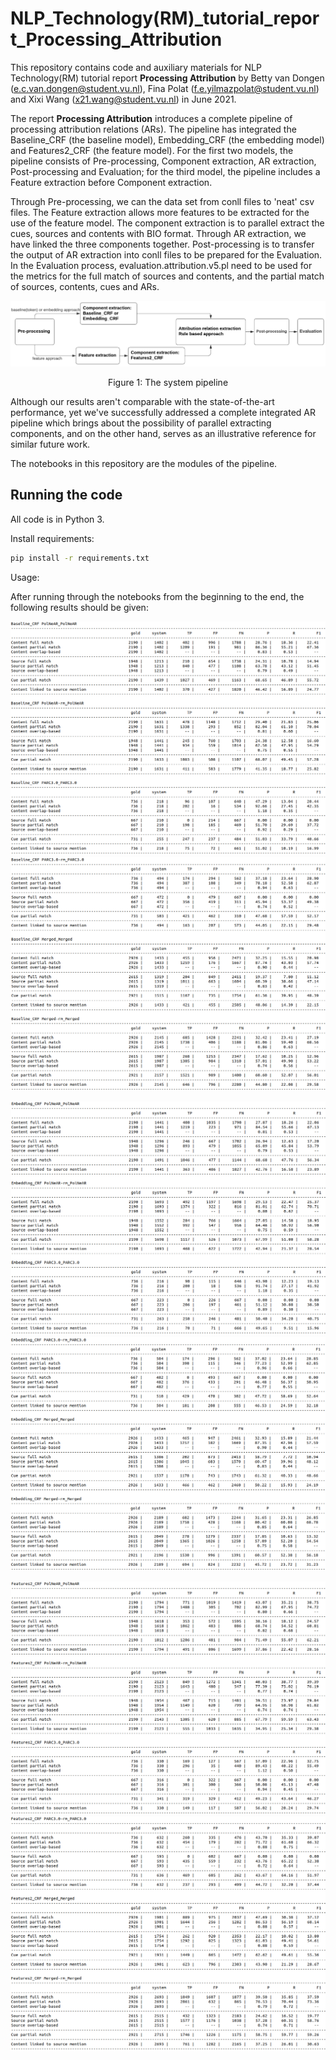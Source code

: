 # NLP_Technology(RM)_tutorial_report_Processing_Attribution

This repository contains code and auxiliary materials for NLP Technology(RM) tutorial report **Processing Attribution** by Betty van Dongen (e.c.van.dongen@student.vu.nl), Fina Polat (f.e.yilmazpolat@student.vu.nl) and Xixi Wang (x21.wang@student.vu.nl) in June 2021.

The report **Processing Attribution** introduces a complete pipeline of processing attribution relations (ARs). The pipeline has integrated the Baseline_CRF (the baseline model), Embedding_CRF (the embedding model) and Features2_CRF (the feature model). For the first two models, the pipeline consists of Pre-processing, Component extraction, AR extraction, Post-processing and Evaluation; for the third model, the pipeline includes a Feature extraction before Component extraction.

Through Pre-processing, we can the data set from conll files to 'neat' csv files. The Feature extraction allows more features to be extracted for the use of the feature model. The component extraction is to parallel extract the cues, sources and contents with BIO format. Through AR extraction, we have linked the three components together. Post-processing is to transfer the output of AR extraction into conll files to be prepared for the Evaluation. In the Evaluation process, evaluation.attribution.v5.pl need to be used for the metrics for the full match of sources and contents, and the partial match of sources, contents, cues and ARs.

<img src = "images/pipeline_NLPtutorial.png">
</p>
<p align = "center">
Figure 1: The system pipeline
</p>

Although our results aren't comparable with the state-of-the-art performance, yet we've successfully addressed a complete integrated AR pipeline which brings about the possibility of parallel extracting components, and on the other hand, serves as an illustrative reference for similar future work.

The notebooks in this repository are the modules of the pipeline.

## Running the code

All code is in Python 3.

Install requirements:
```bash
pip install -r requirements.txt
```

Usage:

After running through the notebooks from the beginning to the end, the following results should be given:

![](images/Baseline_1_3.png)
![](images/Baseline_4_6.png)




![](images/Embedding_1_3.png)
![](images/Embedding_4_6.png)




![](images/Features2_1_3.png)
![](images/Features2_4_6.png)


